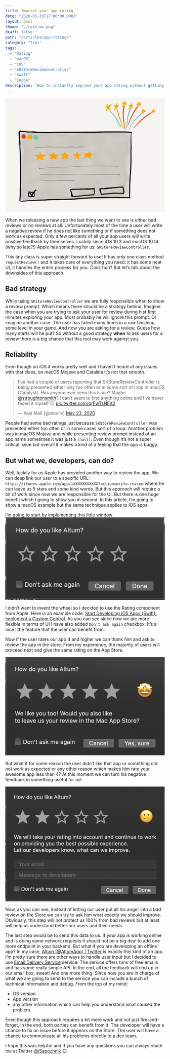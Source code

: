 ```yaml
---
title: Improve your app rating
date: "2020-05-29T17:00:00.000Z"
layout: post
thumb: "./rate-me.png"
draft: false
path: "/articles/app-rating/"
category: "Tips"
tags:
  - "Rating"
  - "macOS"
  - "iOS"
  - "SKStoreReviewController"
  - "Swift"
  - "Cocoa"
description: "How to instantly improve your app rating without getting one stars ✨"
---
```


![](app-rating.png)

When we releasing a new app the last thing we want to see is either bad reviews or no reviews at all. Unfortunately most of the time a user will write a negative review if he does not like something or if something does not work as expected. Only a few percents of all your app users will write positive feedback by themselves. Luckily since iOS 10.3 and macOS 10.14 (why so late?!) Apple has something for us:  `SKStoreReviewController`.

This tiny class is super straight forward to use! It has only one class method `requestReview()` and it takes care of everything you need: it has some neat UI, it handles the entire process for you. Cool, huh? But let’s talk about the downsides of this approach.

## Bad strategy 
While using `SKStoreReviewController` we are fully responsible when to show a review prompt. Which means there should be a strategy behind. Imagine the case when you are trying to ask your user for review during hist first minutes exploring your app. Most probably he will ignore this prompt. Or imagine another case. The user has failed many times in a row finishing some level in your game. And now you are asking for a review. Guess how many starts will he put? So without a good strategy **when** to ask users for a review there is a big chance that this tool may work against you.

## Reliability 
Even though on iOS it works pretty well and I haven’t heard of any issues with that class, on macOS Mojave and Catalina it’s not that smooth.
<!--![](https://pbs.twimg.com/media/EYtJ8GoWsAAeP3H?format=jpg&name=small)
--><blockquote class="twitter-tweet"><p lang="en" dir="ltr">I’ve had a couple of users reporting that SKStoreReviewController is being presented either way too often or in some sort of loop in macOS (Catalyst). Has anyone ever seen this issue? Maybe <a href="https://twitter.com/stroughtonsmith?ref_src=twsrc%5Etfw">@stroughtonsmith</a>? I can’t seem to find anything online and I’ve never faced it myself 😔 <a href="https://t.co/qrFwTsNFK2">pic.twitter.com/qrFwTsNFK2</a></p>&mdash; Xavi Moll (@xmollv) <a href="https://twitter.com/xmollv/status/1264185474299703298?ref_src=twsrc%5Etfw">May 23, 2020</a></blockquote> <script async src="https://platform.twitter.com/widgets.js" charset="utf-8"></script>
People had some bad ratings just because `SKStoreReviewController`  was presented either too often or in some cases sort of a loop. Another problem was in macOS Mojave and while presenting review prompt instead of an app name sometimes it was just a `(null)`. Even though it’s not a super critical issue but overall it makes a kind of a feeling that the app is buggy.

## But what we, developers, can do?
Well, luckily for us Apple has provided another way to review the app. We can deep link our user to a specific URL: `https://itunes.apple.com/app/idXXXXXXXXXX?action=write-review` where he can leave us 5 stars and some kind words.  But this approach will require a bit of work since now we are responsible for the UI. But there is one huge benefit which I going to show you in second. In this article, I’m going to show a macOS example but the same technique applies to iOS apps.

I’m going to start by implementing this little window
![](1.png)

I didn’t want to invent the wheel so I decided to use the Rating component from Apple. Here is an example code: [Start Developing iOS Apps (Swift): Implement a Custom Control](https://developer.apple.com/library/archive/referencelibrary/GettingStarted/DevelopiOSAppsSwift/ImplementingACustomControl.html). As you can see since now we are more flexible in terms of UI I have also added `Don't ask again` checkbox. It’s a nice little feature that the user can benefit from. 

Now if the user rates our app 4 and higher we can thank him and ask to review the app in the store. From my experience, the majority of users will proceed next and give the same rating on the App Store. 

![](2.png)

But what if for some reason the user didn’t like that app or something did not work as expected or any other reason which makes him rate your awesome app less than 4? At this moment we can turn his negative feedback in something useful for us!

![](3.png)

Now, as you can see, instead of letting our user put all his anger into a bad review on the Store we can try to ask him what exactly we should improve. Obviously, this step will not protect us 100% from bad reviews but at least will help us understand better our users and their needs. 

The last step would be to send this data to us. If your app is working online and is doing some network requests it should not be a big deal to add one more endpoint in your backend. But what if you are developing an offline app? In my case,  [Altum (@AltumApp) | Twitter](https://twitter.com/AltumApp?s=20) is exactly this kind of an app. I’m pretty sure there are other ways to handle user input but I decided to use [Email Delivery Service](https://sendgrid.com) service. The service offers tons of free emails and has some really simple API. In the end, all the feedback will end up in our email box, sweet! And one more thing. Since now you are in charge of what we are going to send to the service you can include a bunch of technical information and debug. From the top of my mind:

- OS version
- App version
- any other information which can help you understand what caused the problem.

Even though this approach requires a bit more work and not just fire-and-forget, in the end, both parties can benefit from it. The developer will have a chance to fix an issue before it appears on the Store. The user will have a chance to communicate all his problems directly to a dev team.

I hope this was helpful and if you have any questions you can always reach me at Twitter [@iSapozhnik](https://twitter.com/iSapozhnik) 😉
